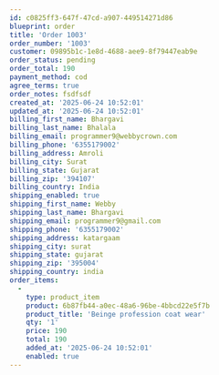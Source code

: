 ```yaml
---
id: c0825ff3-647f-47cd-a907-449514271d86
blueprint: order
title: 'Order 1003'
order_number: '1003'
customer: 09895b1c-1e8d-4688-aee9-8f79447eab9e
order_status: pending
order_total: 190
payment_method: cod
agree_terms: true
order_notes: fsdfsdf
created_at: '2025-06-24 10:52:01'
updated_at: '2025-06-24 10:52:01'
billing_first_name: Bhargavi
billing_last_name: Bhalala
billing_email: programmer9@webbycrown.com
billing_phone: '6355179002'
billing_address: Amroli
billing_city: Surat
billing_state: Gujarat
billing_zip: '394107'
billing_country: India
shipping_enabled: true
shipping_first_name: Webby
shipping_last_name: Bhargavi
shipping_email: programmer9@gmail.com
shipping_phone: '6355179002'
shipping_address: katargaam
shipping_city: surat
shipping_state: gujarat
shipping_zip: '395004'
shipping_country: india
order_items:
  -
    type: product_item
    product: 6b87fb44-a0ec-48a6-96be-4bbcd22e5f7b
    product_title: 'Beinge profession coat wear'
    qty: '1'
    price: 190
    total: 190
    added_at: '2025-06-24 10:52:01'
    enabled: true
---
```

